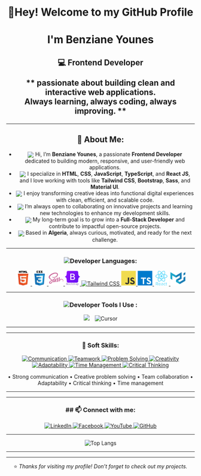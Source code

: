
 <div align="center">


<h1>👋Hey! Welcome to my GitHub Profile</h1>
<p>
  
</a>
</p>




#  I'm Benziane Younes 
<h2>💻 Frontend Developer 

 ** passionate about building clean and interactive web applications.  
 Always learning, always coding, always improving.  **

---
## 🚀 About Me:

- <img src="https://cdn-icons-png.flaticon.com/512/1029/1029183.png" width="20" align="center"/> Hi, I’m **Benziane Younes**, a passionate **Frontend Developer** dedicated to building modern, responsive, and user-friendly web applications.  
- <img src="https://cdn-icons-png.flaticon.com/512/1055/1055646.png" width="20" align="center"/> I specialize in **HTML**, **CSS**, **JavaScript**, **TypeScript**, and **React JS**, and I love working with tools like **Tailwind CSS**, **Bootstrap**, **Sass**, and **Material UI**.  
- <img src="https://cdn-icons-png.flaticon.com/512/3524/3524659.png" width="20" align="center"/> I enjoy transforming creative ideas into functional digital experiences with clean, efficient, and scalable code.  
- <img src="https://cdn-icons-png.flaticon.com/512/456/456212.png" width="20" align="center"/> I’m always open to collaborating on innovative projects and learning new technologies to enhance my development skills.  
- <img src="https://cdn-icons-png.flaticon.com/512/1077/1077086.png" width="20" align="center"/> My long-term goal is to grow into a **Full-Stack Developer** and contribute to impactful open-source projects.  
- <img src="https://cdn-icons-png.flaticon.com/512/484/484167.png" width="20" align="center"/> Based in **Algeria**, always curious, motivated, and ready for the next challenge.

---



<h3 align="center"><img src="https://raw.githubusercontent.com/simple-icons/simple-icons/develop/icons/devdotto.svg" alt="Developer" width="26" height="26" />
 Languages:</h3>

<p align="center">
  <a href="https://www.w3.org/html/" target="_blank" rel="noreferrer">
    <img src="https://raw.githubusercontent.com/devicons/devicon/master/icons/html5/html5-original-wordmark.svg" alt="HTML5" width="40" height="40"/>
  </a>
  <a href="https://www.w3schools.com/css/" target="_blank" rel="noreferrer">
    <img src="https://raw.githubusercontent.com/devicons/devicon/master/icons/css3/css3-original-wordmark.svg" alt="CSS3" width="40" height="40"/>
  </a>
  <a href="https://sass-lang.com/" target="_blank" rel="noreferrer">
    <img src="https://raw.githubusercontent.com/devicons/devicon/master/icons/sass/sass-original.svg" alt="SASS" width="40" height="40"/>
  </a>
  <a href="https://getbootstrap.com" target="_blank" rel="noreferrer">
    <img src="https://raw.githubusercontent.com/devicons/devicon/master/icons/bootstrap/bootstrap-original-wordmark.svg" alt="Bootstrap" width="40" height="40"/>
  </a>
  <a href="https://tailwindcss.com/" target="_blank" rel="noreferrer">
    <img src="https://www.vectorlogo.zone/logos/tailwindcss/tailwindcss-icon.svg" alt="Tailwind CSS" width="40" height="40"/>
  </a>
  <a href="https://developer.mozilla.org/en-US/docs/Web/JavaScript" target="_blank" rel="noreferrer">
    <img src="https://raw.githubusercontent.com/devicons/devicon/master/icons/javascript/javascript-original.svg" alt="JavaScript" width="40" height="40"/>
  </a>
  <a href="https://www.typescriptlang.org/" target="_blank" rel="noreferrer">
    <img src="https://raw.githubusercontent.com/devicons/devicon/master/icons/typescript/typescript-original.svg" alt="TypeScript" width="40" height="40"/>
  </a>
  <a href="https://react.dev/" target="_blank" rel="noreferrer">
    <img src="https://raw.githubusercontent.com/devicons/devicon/master/icons/react/react-original-wordmark.svg" alt="React" width="40" height="40"/>
  </a>
  <a href="https://mui.com/" target="_blank" rel="noreferrer">
    <img src="https://raw.githubusercontent.com/devicons/devicon/master/icons/materialui/materialui-original.svg" alt="Material UI" width="40" height="40"/>
  </a>
</p>


---
<h3 align="center"><img src="https://raw.githubusercontent.com/simple-icons/simple-icons/develop/icons/devdotto.svg" alt="Developer" width="26" height="26" />
 Tools I Use :</h3>
<p align="center">
  <img src="https://skillicons.dev/icons?i=git,github,vscode,gitlab,vite,npm,yarn&theme=dark" />
  <img src="https://avatars.githubusercontent.com/u/139895814?s=200&v=4" alt="Cursor" width="48" height="48" style="margin-left:10px;" title="Cursor IDE"/>
</p>

---

 




---

<h3 align="center">💼 Soft Skills:</h3>
<p align="center">
  <a href="#" target="_blank">
    <img src="https://cdn-icons-png.flaticon.com/512/3135/3135715.png" alt="Communication" width="40" height="40" title="Communication" />
  </a>
  <a href="#" target="_blank">
    <img src="https://cdn-icons-png.flaticon.com/512/3233/3233483.png" alt="Teamwork" width="40" height="40" title="Teamwork" />
  </a>
  <a href="#" target="_blank">
    <img src="https://cdn-icons-png.flaticon.com/512/4712/4712100.png" alt="Problem Solving" width="40" height="40" title="Problem Solving" />
  </a>
  <a href="#" target="_blank">
    <img src="https://cdn-icons-png.flaticon.com/512/4315/4315609.png" alt="Creativity" width="40" height="40" title="Creativity" />
  </a>
  <a href="#" target="_blank">
    <img src="https://cdn-icons-png.flaticon.com/512/4303/4303073.png" alt="Adaptability" width="40" height="40" title="Adaptability" />
  </a>
  <a href="#" target="_blank">
    <img src="https://cdn-icons-png.flaticon.com/512/5739/5739468.png" alt="Time Management" width="40" height="40" title="Time Management" />
  </a>
  <a href="#" target="_blank">
    <img src="https://cdn-icons-png.flaticon.com/512/5380/5380027.png" alt="Critical Thinking" width="40" height="40" title="Critical Thinking" />
  </a>
</p>


   •  Strong communication
   • Creative problem solving
   • Team collaboration
   • Adaptability
   • Critical thinking 
   • Time management</b>


---

---




<h3 align="center">## 📫 Connect with me:</h3>
<p align="center">
  <a href="https://www.linkedin.com/in/benziane-younes-321016385/" target="_blank">
    <img align="center" src="https://raw.githubusercontent.com/rahuldkjain/github-profile-readme-generator/master/src/images/icons/Social/linked-in-alt.svg" alt="LinkedIn" height="30" width="40" />
  </a>
  <a href="https://www.facebook.com/profile.php?id=61581377368497" target="_blank">
    <img align="center" src="https://raw.githubusercontent.com/rahuldkjain/github-profile-readme-generator/master/src/images/icons/Social/facebook.svg" alt="Facebook" height="30" width="40" />
  </a>
  <a href="https://www.youtube.com/@JonesThegreat" target="_blank">
    <img align="center" src="https://raw.githubusercontent.com/rahuldkjain/github-profile-readme-generator/master/src/images/icons/Social/youtube.svg" alt="YouTube" height="30" width="40" />
  </a>
  <a href="https://github.com/joe16000" target="_blank">
    <img align="center" src="https://raw.githubusercontent.com/rahuldkjain/github-profile-readme-generator/master/src/images/icons/Social/github.svg" alt="GitHub" height="30" width="40" />
  </a>
</p>




---

![Top Langs](https://github-readme-stats.vercel.app/api/top-langs?username=joe16000&show_icons=true&locale=en&layout=compact&theme=tokyonight&cache_seconds=3600)



---

---

⭐️ *Thanks for visiting my profile! Don’t forget to check out my projects.*  

